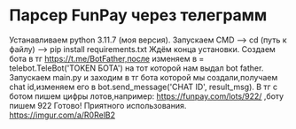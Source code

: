 # Парсер FunPay через телеграмм
Устанавливаем python 3.11.7 (моя версия).
Запускаем CMD --> cd (путь к файлу) --> pip install requirements.txt
Ждём конца установки.
Создаем бота в тг https://t.me/BotFather,после изменяем в = telebot.TeleBot('TOKEN БОТА') на тот которой нам выдал bot father.
Запускаем main.py и заходим в тг бота которой мы создали,получаем chat id,изменяем его в bot.send_message('CHAT ID', result_msg).
В тг с ботом пишем цифры лотов,например: https://funpay.com/lots/922/ ,боту пишем 922
Готово! Приятного использования.
https://imgur.com/a/R0RelB2

